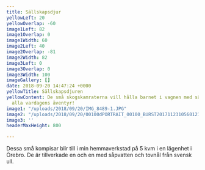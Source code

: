 ```yaml
---
title: Sällskapsdjur
yellowLeft: 20
yellowOverlap: -60
image1Left: 82
image1Overlap: 0
image1Width: 60
image2Left: 40
image2Overlap: -81
image2Width: 82
image3Left: 0
image3Overlap: 0
image3Width: 100
imageGallery: []
date: 2018-09-20 14:47:24 +0000
yellowTitle: Sällskapsdjuren
yellowContent: De små skogskamraterna vill hålla barnet i vagnen med sällskap under
  alla vardagens äventyr!
image1: "/uploads/2018/09/20/IMG_8489-1.JPG"
image2: "/uploads/2018/09/20/00100dPORTRAIT_00100_BURST20171123105601219_COVER copy.jpg"
image3: ''
headerMaxHeight: 800

---
```

Dessa små kompisar blir till i min hemmaverkstad på 5 kvm i en lägenhet i Örebro. De är tillverkade en och en med såpvatten och tovnål från svensk ull. 